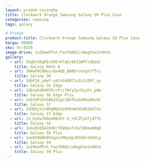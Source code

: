 ```yaml
---
layout: produk-casinghp
title: Clockwork Orange Samsung Galaxy S9 Plus Case
categories: samsung
tags: galaxy

# Produk
product-title: Clockwork Orange Samsung Galaxy S9 Plus Case
harga: 90000
sku: hn-0335
image-drive: 1uZ9eePPsh_PaoT6RQCcvNagVse1nXHtm
gallery:
  - url: 1bqRcU9gRIzSMZrKfqKj66Z2WPYldQadr
    title: Galaxy Note 8
  - url: 1M4wP0CN9osrQx4QQ_BABOrveoqYrTTnj
    title: Galaxy S6
  - url: 10bP10_yHwf-uACnG4ENT2u1LCnIR7_yy
    title: Galaxy S6 Edge
  - url: 1X0zwkdE6H76rrFcz7NYyZyrOiyFn_p8m
    title: Galaxy S6 Edge Plus
  - url: 1vbfUPlGYkBbISSgC1BbThuG4Rhp86x8C
    title: Galaxy S7
  - url: 1SHUSyYzn0PgMQS5a9FRxWJkEAR28X74s
    title: Galaxy S7 Edge
  - url: 13_KobwJ86om0BshY-d_r5CZFyG7jd7YZ
    title: Galaxy S8
  - url: 1nGxDU1EA1RdOrfE8bkofzEvlDKma6Nq8
    title: Galaxy S8 Plus
  - url: 1xe6506Nh0VGgoznMmyUpJ0tb0rxE6XLp
    title: Galaxy S9
  - url: 1uZ9eePPsh_PaoT6RQCcvNagVse1nXHtm
    title: Galaxy S9 Plus
---
```

